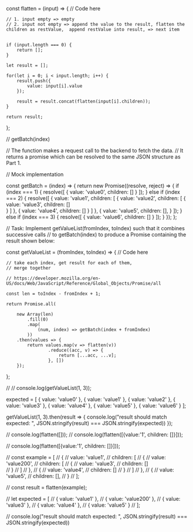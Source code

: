 const flatten = (input) => {
    // Code here
    
    // 1. input empty => empty
    // 2. input not empty => append the value to the result, flatten the children as restValue,  append restValue into result, => next item
    
    
    if (input.length === 0) {
        return [];
    }
    
    let result = [];
    
    for(let i = 0; i < input.length; i++) {
        result.push({
            value: input[i].value
        });
        
        result = result.concat(flatten(input[i].children));
    }
    
    return result;
};

// getBatch(index)
 
// The function makes a request call to the backend to fetch the data.
// It returns a promise which can be resolved to the same JSON structure as Part 1.

// Mock implementation

const getBatch = (index) => {
    return new Promise((resolve, reject) => {
        if (index === 1) {
            resolve([
                {
                    value: 'value0',
                    children: []
                }
            ]);
        } else if (index === 2) {
            resolve([
                {
                    value: 'value1',
                    children: [
                        {
                            value: 'value2',
                            children: [
                                {
                                    value: 'value3',
                                    children: []   
                                }
                            ]
                        },
                        {
                            value: 'value4',
                            children: []
                        }
                    ]
                },
                {
                    value: 'value5',
                    children: [],
                }
            ]);
        } else if (index === 3) {
            resolve([
                {
                    value: 'value6',
                    children: []
                }
            ]);
        }
    });
};

// Task: Implement getValueList(fromIndex, toIndex) such that it combines successive calls
// to getBatch(index) to produce a Promise containing the result shown below:

const getValueList = (fromIndex, toIndex) => {
    // Code here
    
    // take each index, get result for each of them,
    // merge together
    
    // https://developer.mozilla.org/en-US/docs/Web/JavaScript/Reference/Global_Objects/Promise/all
    
    const len = toIndex - fromIndex + 1;
    
    return Promise.all(
        
        new Array(len)
            .fill(0)
            .map(
                (num, index) => getBatch(index + fromIndex)
            ))
        .then(values => {
            return values.map(v => flatten(v))
                    .reduce((acc, v) => {
                        return [...acc, ...v];
                    }, [])
        });
};

// // console.log(getValueList(1, 3));

expected = [
    { value: 'value0' },
    { value: 'value1' },
    { value: 'value2' },
    { value: 'value3' },
    { value: 'value4' },
    { value: 'value5' },
    { value: 'value6' }
];

getValueList(1, 3).then(result => {
    console.log("result should match expected: ", JSON.stringify(result) === JSON.stringify(expected))
});

// console.log(flatten([]));
// console.log(flatten([{value:'1', children: []}]));

// console.log(flatten([{value:'1', children: []}]));

// const example = [
//     {
//         value: 'value1',
//         children: [
//             {
//                 value: 'value200',
//                 children: [
//                     {
//                         value: 'value3',
//                         children: []   
//                     }
//                 ]
//             },
//             {
//                 value: 'value4',
//                 children: []
//             }
//         ]
//     },
//     {
//         value: 'value5',
//         children: [],
//     }
// ];

// const result = flatten(example);

// let expected = [
//     { value: 'value1' },
//     { value: 'value200' },
//     { value: 'value3' },
//     { value: 'value4' },
//     { value: 'value5' }
// ];

// console.log("result should match expected: ", JSON.stringify(result) === JSON.stringify(expected))
